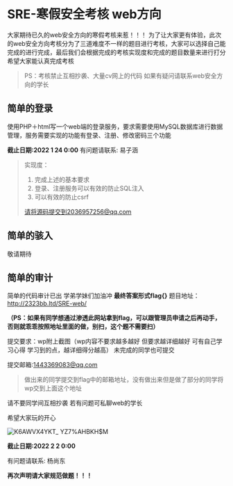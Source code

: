 # SRE-寒假安全考核 web方向
大家期待已久的web安全方向的寒假考核来惹！！！
为了让大家更有体验，此次的web安全方向考核分为了三道难度不一样的题目进行考核，大家可以选择自己能完成的进行完成，最后我们会根据完成的考核实现度和完成的题目数量来进行打分
希望大家能认真完成考核
>PS：考核禁止互相抄袭、大量cv网上的代码
>如果有疑问请联系web安全方向的学长
## 简单的登录

使用PHP＋html写一个web端的登录服务，要求需要使用MySQL数据库进行数据管理，服务需要实现的功能有登录、注册、修改密码三个功能

**截止日期:2022 1 24 0:00**
有问题请联系: 易子涵
> 实现度：
>
> 1. 完成上述的基本要求
> 2. 登录、注册服务可以有效的防止SQL注入
> 3. 可以有效的防止csrf
> 
> 请将源码提交到2036957256@qq.com
## 简单的骇入
敬请期待
## 简单的审计
简单的代码审计已出 学弟学妹们加油冲 **最终答案形式flag{}** 题目地址：http://2323bb.ltd/SRE-web/ 

**（PS：如果有同学想通过渗透此网站拿到flag，可以跟管理员申请之后再动手，否则就乖乖按照地址里面的做，别扫，这个题不需要扫）**

 提交要求：wp附上截图（wp内容不要求越多越好 但要求越详细越好 可有自己学习心得 学习到的点，越详细得分越高） 
未完成的同学也可提交

提交邮箱:1443369083@qq.com 
>做出来的同学提交到flag中的邮箱地址，没有做出来但是做了部分的同学将wp交到上面这个地址

请不要同学间互相抄袭 若有问题可私聊web的学长

希望大家玩的开心

![K6AWVX4YKT_ YZ7%AHBKH$M](https://user-images.githubusercontent.com/97827617/149791940-c5b8ce37-114b-473c-b3ba-32892c2a4d36.gif)

**截止日期:2022 2 2 0:00**

有问题请联系: 杨尚东

**再次声明请大家规范做题！！！**


